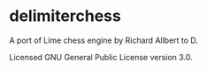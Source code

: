 # delimiterchess
A port of Lime chess engine by Richard Allbert to D.

Licensed GNU General Public License version 3.0.

